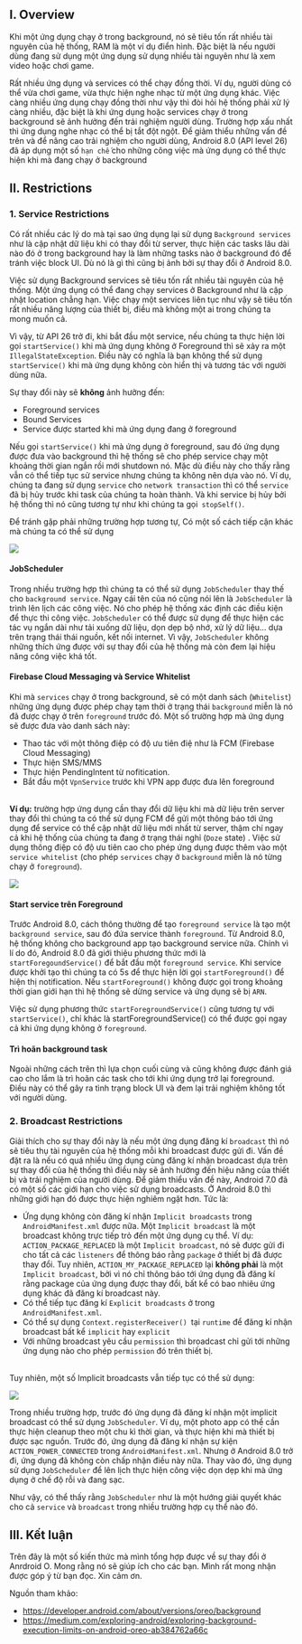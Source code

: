 ## I. Overview
Khi một ứng dụng chạy ở trong background, nó sẽ tiêu tốn rất nhiều tài nguyên của hệ thống, RAM là một ví dụ điển hình. Đặc biệt là nếu người dùng đang sử dụng một ứng dụng sử dụng nhiều tài nguyên như là xem video hoặc chơi game. 

Rất nhiều ứng dụng và services có thể chạy đồng thời. Ví dụ, người dùng có thể vừa chơi game, vừa thực hiện nghe nhạc từ một ứng dụng khác. Việc càng nhiều ứng dụng chạy đồng thời như vậy thì đòi hỏi hệ thống phải xử lý càng nhiều, đặc biệt là khi ứng dụng hoặc services chạy ở trong background sẽ ảnh hưởng đến trải nghiệm người dùng. Trường hợp xấu nhất thì ứng dụng nghe nhạc có thể bị tắt đột ngột. Để giảm thiểu những vấn đề trên và để nâng cao trải nghiệm cho người dùng, Android 8.0 (API level 26) đã áp dụng một số `hạn chế`  cho những công việc mà ứng dụng có thể thực hiện khi mà đang chạy ở background

## II. Restrictions
### 1. Service Restrictions
Có rất nhiều các lý do mà tại sao ứng dụng lại sử dụng `Background services` như là cập nhật dữ liệu khi có thay đổi từ server, thực hiện các tasks lâu dài nào đó ở trong background hay là làm những tasks nào ở background đó để tránh việc block UI. Dù nó là gì thì cũng bị ảnh bởi sự thay đổi ở Android 8.0. 

Việc sử dụng Background services sẽ tiêu tốn rất nhiều tài nguyên của hệ thống. Một ứng dụng có thể đang chạy services ở Background như là cập nhật location chẳng hạn. Việc chạy một services liên tục như vậy sẽ tiêu tốn rất nhiều năng lượng của thiết bị, điều mà không một ai trong chúng ta mong muốn cả. 

Vì vậy, từ API 26 trở đi, khi bắt đầu một service, nếu chúng ta thực hiện lời gọi `startService()` khi mà ứng dụng không ở Foreground thì sẽ xảy ra một `IllegalStateException`. Điều này có nghĩa là bạn không thể sử dụng `startService()` khi mà ứng dụng không còn hiển thị và tương tác với người dùng nữa.

Sự thay đổi này sẽ **không** ảnh hưởng đến:
*  Foreground services
* Bound Services
* Service được started khi mà ứng dụng đang ở foreground

Nếu gọi `startService()` khi mà ứng dụng ở foreground, sau đó ứng dụng được đưa vào background thì hệ thống sẽ cho phép service chạy một khoảng thời gian ngắn rồi mới shutdown nó. Mặc dù điều này cho thấy rằng vẫn có thể tiếp tục sử service nhưng chúng ta không nên dựa vào nó. Ví dụ, chúng ta đang sử dụng `service` cho `network transaction` thì có thể `service` đã bị hủy trước khi task của chúng ta hoàn thành. Và khi service bị hủy bởi hệ thống thì nó cũng tương tự như khi chúng ta gọi` stopSelf()`.

Để tránh gặp phải những trường hợp tương tự, Có một số cách tiếp cận khác mà chúng ta có thể sử dụng

![](https://images.viblo.asia/1e36d2da-f2a1-40c7-8e2a-5906f728a50a.png)

#### JobScheduler
Trong nhiều trường hợp thì chúng ta có thể sử dụng `JobScheduler` thay thế cho `background service`. Ngay cái tên của nó cũng nói lên là `JobScheduler` là trình lên lịch các công việc. Nó cho phép hệ thống xác định các điều kiện để thực thi công việc. `JobScheduler` có thể được sử dụng để thực hiện các tác vụ ngắn dài như tải xuống dữ liệu, dọn dẹp bộ nhớ, xử lý dữ liệu… dựa trên trạng thái thái nguồn, kết nối internet. Vì vậy, `JobScheduler` không những thích ứng được với sự thay đổi của hệ thống mà còn đem lại hiệu năng công việc khá tốt.


#### Firebase Cloud Messaging và Service Whitelist
Khi mà `services` chạy ở trong background, sẽ có một danh sách (`Whitelist`) những ứng dụng được phép chạy tạm thời ở trạng thái `background` miễn là nó đã được chạy ở trên `foreground` trước đó. Một số trường hợp mà ứng dụng sẽ được đưa vào danh sách này:
* Thao tác với một thông điệp có độ ưu tiên điệ như là FCM (Firebase Cloud Messaging)
* Thực hiện SMS/MMS
* Thực hiện PendingIntent từ nofitication.
* Bắt đầu một `VpnService` trước khi VPN app được đưa lên foreground

<br>**Ví dụ:** trường hợp ứng dụng cần thay đổi dữ liệu khi mà dữ liệu trên server thay đổi thì chúng ta có thể sử dụng FCM để gửi một thông báo tới ứng dụng để service có thể cập nhật dữ liệu mới nhất từ server, thậm chí ngay cả khi hệ thống của chúng ta đang ở trạng thái nghỉ (`Doze` state) . Việc sử dụng thông điệp có độ ưu tiên cao cho phép ứng dụng được thêm vào một `service whitelist` (cho phép `services` chạy ở `background` miễn là nó từng chạy ở `foreground`). 

![](https://images.viblo.asia/fd5d9805-c78c-4c33-a754-caa05ee63fd1.png)

#### Start service trên Foreground
Trước Android 8.0, cách thông thường để tạo `foreground service` là tạo một `background service`, sau đó đứa service thành `foreground`. Từ Android 8.0, hệ thống không cho background app tạo background service nữa. Chính vì lí do đó, Android 8.0 đã giới thiệu phương thức mới là `startForegoundService()` để bắt đầu một `foreground service`. Khi service được khởi tạo thì chúng ta có 5s để thực hiện lời gọi `startForeground()` để hiện thị notification. Nếu `startForeground()` không được gọi trong khoảng thời gian giới hạn thì hệ thống sẽ dừng service và ứng dụng sẽ bị `ARN`.

Việc sử dụng phương thức `startForegroundService()` cũng tương tự với `startService()`, chỉ khác là startForegroundService() có thể được gọi ngay cả khi ứng dụng không ở `foreground`.

#### Trì hoãn background task
Ngoài những cách trên thì lựa chọn cuối cùng và cũng không được đánh giá cao cho lắm là trì hoãn các task cho tới khi ứng dụng trở lại foreground. Điều này có thể gây ra tình trạng block UI và đem lại trải nghiệm không tốt với người dùng.

### 2. Broadcast Restrictions
Giải thích cho sự thay đổi này là nếu một ứng dụng đăng kí `broadcast` thì nó sẽ tiêu thụ tài nguyên của hệ thống mỗi khi broadcast được gửi đi. Vấn đề đặt ra là nếu có quá nhiều ứng dụng cùng đăng kí nhận broadcast dựa trên sự thay đổi của hệ thống thì điều này sẽ ảnh hưởng đến hiệu năng của thiết bị và trải nghiệm của người dùng. Để giảm thiểu vấn đề này, Android 7.0 đã có một số các giới hạn cho việc sử dụng broadcasts. Ở Android 8.0 thì những giới hạn đó được thực hiện nghiêm ngặt hơn. Tức là:

* Ứng dụng không còn đăng kí nhận `Implicit broadcasts` trong `AndroidManifest.xml` được nữa. Một `Implicit broadcast` là một broadcast không trực tiếp trỏ đến một ứng dụng cụ thể. Ví dụ: `ACTION_PACKAGE_REPLACED` là một `Implicit broadcast`, nó sẽ được gửi đi cho tất cả các `listeners` để thông báo rằng `package` ở thiết bị đã được thay đổi. Tuy nhiên, `ACTION_MY_PACKAGE_REPLACED` lại **không phải** là một `Implicit broadcast`, bởi vì nó chỉ thông báo tới ứng dụng đã đăng kí rằng package của ứng dụng được thay đổi, bất kể có bao nhiêu ứng dụng khác đã đăng kí broadcast này.
* Có thể tiếp tục đăng kí `Explicit broadcasts` ở trong `AndroidManifest.xml`.
* Có thể sự dụng `Context.registerReceiver() `tại `runtime` để đăng kí nhận broadcast bất kể `implicit` hay `explicit`
* Với những broadcast yêu cầu `permission` thì broadcast chỉ gửi tới những ứng dụng nào cho phép `permission` đó trên thiết bị.

<br>Tuy nhiên, một số Implicit broadcasts vẫn tiếp tục có thể sử dụng:

![](https://images.viblo.asia/8f1cfc00-9eac-4ab5-8934-b75a1072e3f8.png)

Trong nhiều trường hợp, trước đó ứng dụng đã đăng kí nhận một implicit broadcast có thể sử dụng `JobScheduler`. Ví dụ, một photo app có thể cần thực hiện cleanup theo một chu kì thời gian, và thực hiện khi mà thiết bị được sạc nguồn. Trước đó, ứng dụng đã đăng kí nhận sự kiện `ACTION_POWER_CONNECTED` trong `AndroidManifest.xml`. Nhưng ở Android 8.0 trở đi, ứng dụng đã không còn chấp nhận điều này nữa. Thay vào đó, ứng dụng sử dụng `JobScheduler` để lên lịch thực hiện công việc dọn dẹp khi mà ứng dụng ở chế độ rỗi và đang sạc. 

Như vậy, có thể thấy rằng `JobScheduler` như là một hướng giải quyết khác cho cả `service` và `broadcast` trong nhiều trường hợp cụ thể nào đó.

## III. Kết luận
Trên đây là một số kiến thức mà mình tổng hợp được về sự thay đổi ở Anrdroid O. Mong rằng nó sẽ giúp ích cho các bạn. Mình rất mong nhận được góp ý từ bạn đọc. Xin cảm ơn. 

Nguồn tham khảo: 
* https://developer.android.com/about/versions/oreo/background
* https://medium.com/exploring-android/exploring-background-execution-limits-on-android-oreo-ab384762a66c